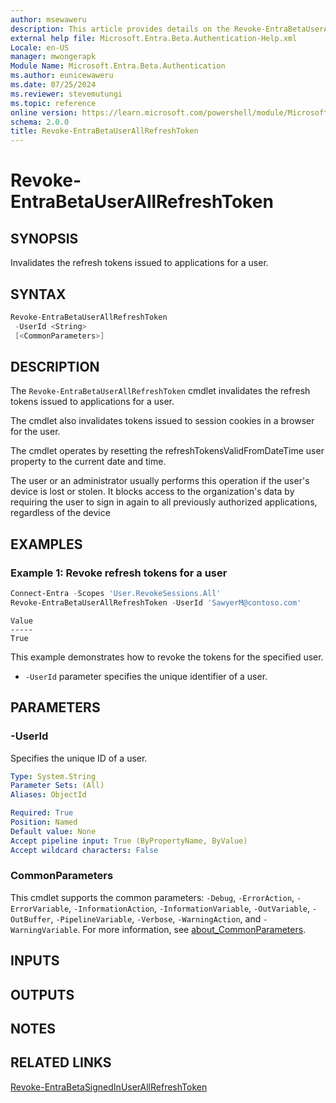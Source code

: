 ```yaml
---
author: msewaweru
description: This article provides details on the Revoke-EntraBetaUserAllRefreshToken command.
external help file: Microsoft.Entra.Beta.Authentication-Help.xml
Locale: en-US
manager: mwongerapk
Module Name: Microsoft.Entra.Beta.Authentication
ms.author: eunicewaweru
ms.date: 07/25/2024
ms.reviewer: stevemutungi
ms.topic: reference
online version: https://learn.microsoft.com/powershell/module/Microsoft.Entra.Beta/Revoke-EntraBetaUserAllRefreshToken
schema: 2.0.0
title: Revoke-EntraBetaUserAllRefreshToken
---
```


# Revoke-EntraBetaUserAllRefreshToken

## SYNOPSIS

Invalidates the refresh tokens issued to applications for a user.

## SYNTAX

```powershell
Revoke-EntraBetaUserAllRefreshToken
 -UserId <String>
 [<CommonParameters>]
```

## DESCRIPTION

The `Revoke-EntraBetaUserAllRefreshToken` cmdlet invalidates the refresh tokens issued to applications for a user.

The cmdlet also invalidates tokens issued to session cookies in a browser for the user.

The cmdlet operates by resetting the refreshTokensValidFromDateTime user property to the current date and time.

The user or an administrator usually performs this operation if the user's device is lost or stolen. It blocks access to the organization's data by requiring the user to sign in again to all previously authorized applications, regardless of the device

## EXAMPLES

### Example 1: Revoke refresh tokens for a user

```powershell
Connect-Entra -Scopes 'User.RevokeSessions.All'
Revoke-EntraBetaUserAllRefreshToken -UserId 'SawyerM@contoso.com'
```

```Output
Value
-----
True
```

This example demonstrates how to revoke the tokens for the specified user.

- `-UserId` parameter specifies the unique identifier of a user.

## PARAMETERS

### -UserId

Specifies the unique ID of a user.

```yaml
Type: System.String
Parameter Sets: (All)
Aliases: ObjectId

Required: True
Position: Named
Default value: None
Accept pipeline input: True (ByPropertyName, ByValue)
Accept wildcard characters: False
```

### CommonParameters

This cmdlet supports the common parameters: `-Debug`, `-ErrorAction`, `-ErrorVariable`, `-InformationAction`, `-InformationVariable`, `-OutVariable`, `-OutBuffer`, `-PipelineVariable`, `-Verbose`, `-WarningAction`, and `-WarningVariable`. For more information, see [about_CommonParameters](https://go.microsoft.com/fwlink/?LinkID=113216).

## INPUTS

## OUTPUTS

## NOTES

## RELATED LINKS

[Revoke-EntraBetaSignedInUserAllRefreshToken](Revoke-EntraBetaSignedInUserAllRefreshToken.md)
